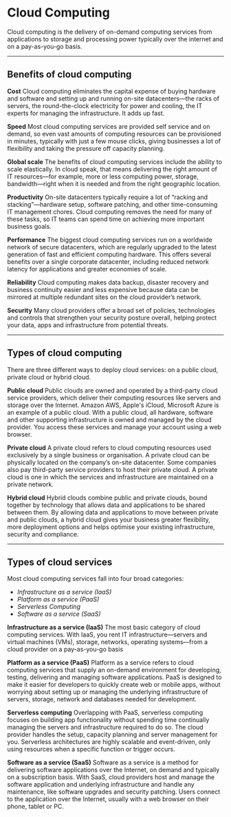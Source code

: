 # Cloud Computing
Cloud computing is the delivery of on-demand computing services from applications to storage and processing power typically over the internet and on a pay-as-you-go basis.

---
## Benefits of cloud computing

**Cost**
Cloud computing eliminates the capital expense of buying hardware and software and setting up and running on-site datacenters—the racks of servers, the round-the-clock electricity for power and cooling, the IT experts for managing the infrastructure. It adds up fast.

**Speed**
Most cloud computing services are provided self service and on demand, so even vast amounts of computing resources can be provisioned in minutes, typically with just a few mouse clicks, giving businesses a lot of flexibility and taking the pressure off capacity planning.

**Global scale**
The benefits of cloud computing services include the ability to scale elastically. In cloud speak, that means delivering the right amount of IT resources—for example, more or less computing power, storage, bandwidth—right when it is needed and from the right geographic location.

**Productivity**
On-site datacenters typically require a lot of “racking and stacking”—hardware setup, software patching, and other time-consuming IT management chores. Cloud computing removes the need for many of these tasks, so IT teams can spend time on achieving more important business goals.

**Performance**
The biggest cloud computing services run on a worldwide network of secure datacenters, which are regularly upgraded to the latest generation of fast and efficient computing hardware. This offers several benefits over a single corporate datacenter, including reduced network latency for applications and greater economies of scale.

**Reliability**
Cloud computing makes data backup, disaster recovery and business continuity easier and less expensive because data can be mirrored at multiple redundant sites on the cloud provider’s network.

**Security**
Many cloud providers offer a broad set of policies, technologies and controls that strengthen your security posture overall, helping protect your data, apps and infrastructure from potential threats.

---
## Types of cloud computing

There are three different ways to deploy cloud services: on a public cloud, private cloud or hybrid cloud.

**Public cloud**
Public clouds are owned and operated by a third-party cloud service providers, which deliver their computing resources like servers and storage over the Internet. Amazon AWS, Apple's iCloud, Microsoft Azure is an example of a public cloud. With a public cloud, all hardware, software and other supporting infrastructure is owned and managed by the cloud provider. You access these services and manage your account using a web browser.

**Private cloud**
A private cloud refers to cloud computing resources used exclusively by a single business or organisation. A private cloud can be physically located on the company’s on-site datacenter. Some companies also pay third-party service providers to host their private cloud. A private cloud is one in which the services and infrastructure are maintained on a private network.

**Hybrid cloud**
Hybrid clouds combine public and private clouds, bound together by technology that allows data and applications to be shared between them. By allowing data and applications to move between private and public clouds, a hybrid cloud gives your business greater flexibility, more deployment options and helps optimise your existing infrastructure, security and compliance.

---

## Types of cloud services

Most cloud computing services fall into four broad categories:

- *Infrastructure as a service (IaaS)*
- *Platform as a service (PaaS)*
- *Serverless Computing*
- *Software as a service (SaaS)*

**Infrastructure as a service (IaaS)**
The most basic category of cloud computing services. With IaaS, you rent IT infrastructure—servers and virtual machines (VMs), storage, networks, operating systems—from a cloud provider on a pay-as-you-go basis

**Platform as a service (PaaS)**
Platform as a service refers to cloud computing services that supply an on-demand environment for developing, testing, delivering and managing software applications. PaaS is designed to make it easier for developers to quickly create web or mobile apps, without worrying about setting up or managing the underlying infrastructure of servers, storage, network and databases needed for development.

**Serverless computing**
Overlapping with PaaS, serverless computing focuses on building app functionality without spending time continually managing the servers and infrastructure required to do so. The cloud provider handles the setup, capacity planning and server management for you. Serverless architectures are highly scalable and event-driven, only using resources when a specific function or trigger occurs.

**Software as a service (SaaS)**
Software as a service is a method for delivering software applications over the Internet, on demand and typically on a subscription basis. With SaaS, cloud providers host and manage the software application and underlying infrastructure and handle any maintenance, like software upgrades and security patching. Users connect to the application over the Internet, usually with a web browser on their phone, tablet or PC.
